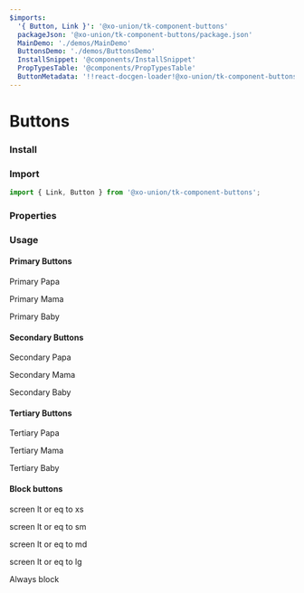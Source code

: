 ```yaml
---
$imports:
  '{ Button, Link }': '@xo-union/tk-component-buttons'
  packageJson: '@xo-union/tk-component-buttons/package.json'
  MainDemo: './demos/MainDemo'
  ButtonsDemo: './demos/ButtonsDemo'
  InstallSnippet: '@components/InstallSnippet'
  PropTypesTable: '@components/PropTypesTable'
  ButtonMetadata: '!!react-docgen-loader!@xo-union/tk-component-buttons/src/components/Button'
---
```


<MainDemo />

# Buttons

### Install

<InstallSnippet packageJson={packageJson} />

### Import

```javascript
import { Link, Button } from '@xo-union/tk-component-buttons';
```

### Properties

<PropTypesTable metadata={ButtonMetadata.props} />

### Usage

#### Primary Buttons


<ButtonsDemo size="papa" color="primary">Primary Papa</ButtonsDemo>

<ButtonsDemo size="mama" color="primary">Primary Mama</ButtonsDemo>

<ButtonsDemo size="baby" color="primary">Primary Baby</ButtonsDemo>

#### Secondary Buttons

<ButtonsDemo size="papa" color="secondary">Secondary Papa</ButtonsDemo>

<ButtonsDemo size="mama" color="secondary">Secondary Mama</ButtonsDemo>

<ButtonsDemo size="baby" color="secondary">Secondary Baby</ButtonsDemo>

#### Tertiary Buttons

<ButtonsDemo size="papa" color="tertiary">Tertiary Papa</ButtonsDemo>

<ButtonsDemo size="mama" color="tertiary">Tertiary Mama</ButtonsDemo>

<ButtonsDemo size="baby" color="tertiary">Tertiary Baby</ButtonsDemo>


#### Block buttons

<ButtonsDemo size="papa" color="primary" block="xs">screen lt or eq to xs</ButtonsDemo>

<ButtonsDemo size="papa" color="primary" block="sm">screen lt or eq to sm</ButtonsDemo>

<ButtonsDemo size="papa" color="primary" block="md">screen lt or eq to md</ButtonsDemo>

<ButtonsDemo size="papa" color="primary" block="lg">screen lt or eq to lg</ButtonsDemo>

<ButtonsDemo size="papa" color="primary" block>Always block</ButtonsDemo>

